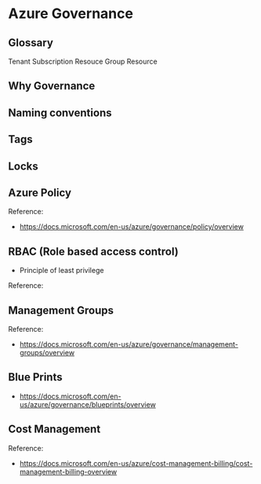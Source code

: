 # Azure Governance

## Glossary

Tenant
Subscription
Resouce Group
Resource

## Why Governance

## Naming conventions

## Tags

## Locks

## Azure Policy

Reference:

- https://docs.microsoft.com/en-us/azure/governance/policy/overview

## RBAC (Role based access control)

- Principle of least privilege

Reference:

## Management Groups

Reference:
- https://docs.microsoft.com/en-us/azure/governance/management-groups/overview

## Blue Prints

- https://docs.microsoft.com/en-us/azure/governance/blueprints/overview

## Cost Management

Reference:
- https://docs.microsoft.com/en-us/azure/cost-management-billing/cost-management-billing-overview

